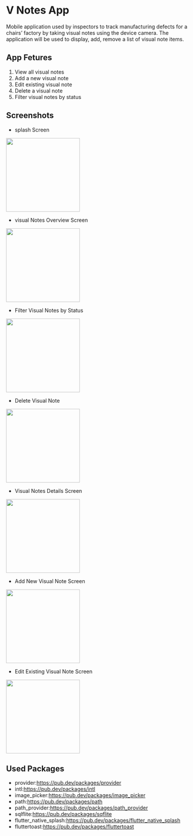 # V Notes App

Mobile application used by inspectors to track manufacturing defects for a chairs’ factory by taking visual notes using the device camera.
The application will be used to display, add, remove a list of visual
note items.

## App Fetures 

1. View all visual notes
2. Add a new visual note
3. Edit existing visual note
4. Delete a visual note
5. Filter visual notes by status

## Screenshots 
* splash Screen
<img src="https://user-images.githubusercontent.com/56374551/148684554-56e1e466-96a9-4587-ae4e-74ceb258264d.png" width="200">

* visual Notes Overview Screen
<img src="https://user-images.githubusercontent.com/56374551/148684577-5d18f718-a6fb-48d0-9664-1c1f8c3f6e01.png" width="200">

* Filter Visual Notes by Status
<img src="https://user-images.githubusercontent.com/56374551/148684598-27a5d6d1-9a89-4689-b4a6-dbfb12a41179.png" width="200">

* Delete Visual Note
<img src="https://user-images.githubusercontent.com/56374551/148684608-55c3d9d9-40ba-44b5-8ad5-2cf758ee0ac6.png" width="200">

* Visual Notes Details Screen
<img src="https://user-images.githubusercontent.com/56374551/148684617-d8b8d669-5a19-4131-8beb-6bb3d04eed67.png" width="200">

* Add New Visual Note Screen
<img src="https://user-images.githubusercontent.com/56374551/148684641-43cde66d-0925-45f9-ad13-0eab9a4dbe83.png" width="200">

* Edit Existing Visual Note Screen
<img src="https://user-images.githubusercontent.com/56374551/148684649-fe22bece-b936-42bf-8cf4-0c61e4f283eb.png" width="200">

## Used Packages

* provider:https://pub.dev/packages/provider
* intl:https://pub.dev/packages/intl
* image_picker:https://pub.dev/packages/image_picker
* path:https://pub.dev/packages/path
* path_provider:https://pub.dev/packages/path_provider
* sqlflite:https://pub.dev/packages/sqflite
* flutter_native_splash:https://pub.dev/packages/flutter_native_splash
* fluttertoast:https://pub.dev/packages/fluttertoast
